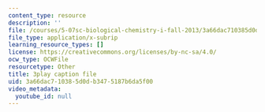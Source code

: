 ```yaml
---
content_type: resource
description: ''
file: /courses/5-07sc-biological-chemistry-i-fall-2013/3a66dac710385d0db3475187b6da5f00_qmqiF0YJ4LM.vtt
file_type: application/x-subrip
learning_resource_types: []
license: https://creativecommons.org/licenses/by-nc-sa/4.0/
ocw_type: OCWFile
resourcetype: Other
title: 3play caption file
uid: 3a66dac7-1038-5d0d-b347-5187b6da5f00
video_metadata:
  youtube_id: null
---
```


